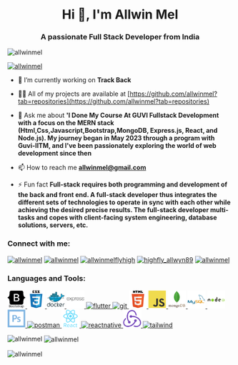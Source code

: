 <h1 align="center">Hi 👋, I'm Allwin Mel</h1>
<h3 align="center">A passionate Full Stack Developer from India</h3>

<p align="left"> <img src="https://komarev.com/ghpvc/?username=allwinmel&label=Profile%20views&color=0e75b6&style=flat" alt="allwinmel" /> </p>

<p align="left"> <a href="https://twitter.com/AllwinmelAn" target="blank"><img src="https://img.shields.io/twitter/follow/allwinmel?logo=twitter&style=for-the-badge" alt="allwinmel" /></a> </p>

- 🔭 I’m currently working on **Track Back**

- 👨‍💻 All of my projects are available at [https://github.com/allwinmel?tab=repositories](https://github.com/allwinmel?tab=repositories)

- 💬 Ask me about **'I Done My Course At GUVI Fullstack Development with a focus on the MERN stack (Html,Css,Javascript,Bootstrap,MongoDB, Express.js, React, and Node.js). My journey began in May 2023 through a program with Guvi-IITM, and I've been passionately exploring the world of web development since then**

- 📫 How to reach me **allwinmel@gmail.com**

- ⚡ Fun fact **Full-stack requires both programming and development of the back and front end. A full-stack developer thus integrates the different sets of technologies to operate in sync with each other while achieving the desired precise results. The full-stack developer multi-tasks and copes with client-facing system engineering, database solutions, servers, etc.**

<h3 align="left">Connect with me:</h3>
<p align="left">
<a href="https://twitter.com/allwinmelan" target="blank"><img align="center" src="https://raw.githubusercontent.com/rahuldkjain/github-profile-readme-generator/master/src/images/icons/Social/twitter.svg" alt="allwinmel" height="30" width="40" /></a>
<a href="https://in.linkedin.com/in/allwin-mel-25907a127" target="blank"><img align="center" src="https://raw.githubusercontent.com/rahuldkjain/github-profile-readme-generator/master/src/images/icons/Social/linked-in-alt.svg" alt="allwinmel" height="30" width="40" /></a>
<a href="https://www.facebook.com/profile.php?id=100021730097342&mibextid=ZbWKwL" target=" blank"><img align="center" src="https://raw.githubusercontent.com/rahuldkjain/github-profile-readme-generator/master/src/images/icons/Social/facebook.svg" alt="allwinmelflyhigh" height="30" width="40" /></a>
<a href="https://instagram.com/highflyer_allwyn89" target="blank"><img align="center" src="https://raw.githubusercontent.com/rahuldkjain/github-profile-readme-generator/master/src/images/icons/Social/instagram.svg" alt="highfly_allwyn89" height="30" width="40" /></a>
<a href="https://651ffa3ead961621802f2c3e--allwin-portfolio.netlify.app"><img align="center" src="https://cdn.iconscout.com/icon/free/png-256/free-online-portfolio-9-1133508.png?f=webp" alt="allwinmel" ight="30" width="40" /></a>
</p>

<h3 align="left">Languages and Tools:</h3>
<p align="left"> <a href="https://getbootstrap.com" target="_blank" rel="noreferrer"> <img src="https://raw.githubusercontent.com/devicons/devicon/master/icons/bootstrap/bootstrap-plain-wordmark.svg" alt="bootstrap" width="40" height="40"/> </a> <a href="https://www.w3schools.com/css/" target="_blank" rel="noreferrer"> <img src="https://raw.githubusercontent.com/devicons/devicon/master/icons/css3/css3-original-wordmark.svg" alt="css3" width="40" height="40"/> </a> <a href="https://www.docker.com/" target="_blank" rel="noreferrer"> <img src="https://raw.githubusercontent.com/devicons/devicon/master/icons/docker/docker-original-wordmark.svg" alt="docker" width="40" height="40"/> </a> <a href="https://expressjs.com" target="_blank" rel="noreferrer"> <img src="https://raw.githubusercontent.com/devicons/devicon/master/icons/express/express-original-wordmark.svg" alt="express" width="40" height="40"/> </a> <a href="https://flutter.dev" target="_blank" rel="noreferrer"> <img src="https://www.vectorlogo.zone/logos/flutterio/flutterio-icon.svg" alt="flutter" width="40" height="40"/> </a> <a href="https://git-scm.com/" target="_blank" rel="noreferrer"> <img src="https://www.vectorlogo.zone/logos/git-scm/git-scm-icon.svg" alt="git" width="40" height="40"/> </a> <a href="https://www.w3.org/html/" target="_blank" rel="noreferrer"> <img src="https://raw.githubusercontent.com/devicons/devicon/master/icons/html5/html5-original-wordmark.svg" alt="html5" width="40" height="40"/> </a> <a href="https://developer.mozilla.org/en-US/docs/Web/JavaScript" target="_blank" rel="noreferrer"> <img src="https://raw.githubusercontent.com/devicons/devicon/master/icons/javascript/javascript-original.svg" alt="javascript" width="40" height="40"/> </a> <a href="https://www.mongodb.com/" target="_blank" rel="noreferrer"> <img src="https://raw.githubusercontent.com/devicons/devicon/master/icons/mongodb/mongodb-original-wordmark.svg" alt="mongodb" width="40" height="40"/> </a> <a href="https://www.mysql.com/" target="_blank" rel="noreferrer"> <img src="https://raw.githubusercontent.com/devicons/devicon/master/icons/mysql/mysql-original-wordmark.svg" alt="mysql" width="40" height="40"/> </a> <a href="https://nodejs.org" target="_blank" rel="noreferrer"> <img src="https://raw.githubusercontent.com/devicons/devicon/master/icons/nodejs/nodejs-original-wordmark.svg" alt="nodejs" width="40" height="40"/> </a> <a href="https://www.photoshop.com/en" target="_blank" rel="noreferrer"> <img src="https://raw.githubusercontent.com/devicons/devicon/master/icons/photoshop/photoshop-line.svg" alt="photoshop" width="40" height="40"/> </a> <a href="https://postman.com" target="_blank" rel="noreferrer"> <img src="https://www.vectorlogo.zone/logos/getpostman/getpostman-icon.svg" alt="postman" width="40" height="40"/> </a> <a href="https://reactjs.org/" target="_blank" rel="noreferrer"> <img src="https://raw.githubusercontent.com/devicons/devicon/master/icons/react/react-original-wordmark.svg" alt="react" width="40" height="40"/> </a> <a href="https://reactnative.dev/" target="_blank" rel="noreferrer"> <img src="https://reactnative.dev/img/header_logo.svg" alt="reactnative" width="40" height="40"/> </a> <a href="https://redux.js.org" target="_blank" rel="noreferrer"> <img src="https://raw.githubusercontent.com/devicons/devicon/master/icons/redux/redux-original.svg" alt="redux" width="40" height="40"/> </a> <a href="https://tailwindcss.com/" target="_blank" rel="noreferrer"> <img src="https://www.vectorlogo.zone/logos/tailwindcss/tailwindcss-icon.svg" alt="tailwind" width="40" height="40"/> </a> </p>

<p><img align="left" src="https://github-readme-stats.vercel.app/api/top-langs?username=allwinmel&show_icons=true&locale=en&layout=compact" alt="allwinmel" /></p>

<p>&nbsp;<img align="center" src="https://github-readme-stats.vercel.app/api?username=allwinmel&show_icons=true&locale=en" alt="allwinmel" /></p>

<p><img align="center" src="https://github-readme-streak-stats.herokuapp.com/?user=allwinmel&" alt="allwinmel" /></p>
